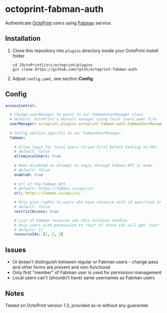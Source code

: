 # octoprint-fabman-auth
Authenticate [OctoPrint](http://octoprint.org/) users using [Fabman](https://fabman.io/) service.

## Installation
1. Clone this repository into `plugins` directory inside your OctoPrint *install* folder
    ```
    cd {OctoPrint}/src/octoprint/plugins
    git clone https://github.com/rplnt/octoprint-fabman-auth
    ```
2. Adjust `config.yaml`, see section **Config**

## Config

```YAML
accessControl:

  # Change userManager to point to our FabmanUserManager class
  # default: OctoPrint's default manager using local users.yaml file
  userManager: octoprint.plugins.octoprint-fabman-auth.FabmanUserManager
  
  # Config section specific to our FabmanUserManager.
  fabman:
    
    # Allow login for local users (tried first before talking to FM).
    # default: false
    allowLocalUsers: true
    
    # When disabled no attempt to login through Fabman API is made.
    # default: false
    enabled: true
    
    # Url of the Fabman API.
    # default: https://fabman.io/api/v1/
    url: https://fabman.io/api/v1/

    # Only give rights to users who have resource with id specified in resourceIds
    # default: false
    restrictAccess: true

    # List of Fabman resource ids this instance handles
    # Only users with permission to *any* of these ids will get 'user' role when restrictAccess is enabled
    # default: []
    resourceIds: [1, 2, 3]
```

## Issues
* UI doesn't distinguish between regular or Fabman users - change pass and other forms are present and non-functional
* Only first "member" of Fabman user is used for permission management
* Local users can't (shouldn't have) same usernames as Fabman users

## Notes
Tested on OctoPrint version 1.3, provided as-is without any guarantee.
